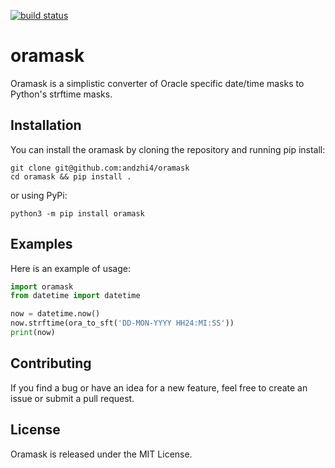 [![build status](https://github.com/andzhi4/raws/actions/workflows/matrix-test.yml/badge.svg)](https://github.com/andzhi4/raws/actions/workflows/matrix-test.yml)
# oramask

Oramask is a simplistic converter of Oracle specific date/time masks to Python's strftime masks.

## Installation

You can install the oramask by cloning the repository and running pip install:
```shell
git clone git@github.com:andzhi4/oramask
cd oramask && pip install .
```

or using PyPi:
```shell
python3 -m pip install oramask
```

## Examples
Here is an example of usage:
```python
import oramask
from datetime import datetime

now = datetime.now()
now.strftime(ora_to_sft('DD-MON-YYYY HH24:MI:SS'))
print(now)
```

## Contributing

If you find a bug or have an idea for a new feature, feel free to create an issue or submit a pull request.

## License

Oramask is released under the MIT License.





